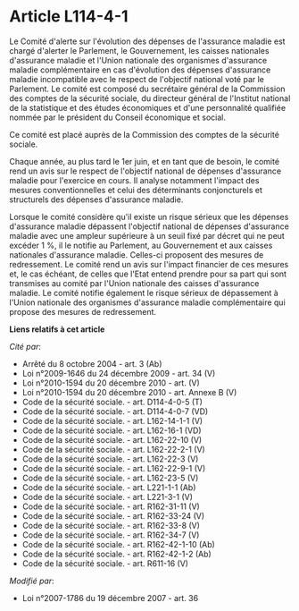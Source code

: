 # Article L114-4-1

Le Comité d'alerte sur l'évolution des dépenses de l'assurance maladie est chargé d'alerter le Parlement, le Gouvernement,
les caisses nationales d'assurance maladie et l'Union nationale des organismes d'assurance maladie complémentaire en cas
d'évolution des dépenses d'assurance maladie incompatible avec le respect de l'objectif national voté par le Parlement. Le
comité est composé du secrétaire général de la Commission des comptes de la sécurité sociale, du directeur général de
l'Institut national de la statistique et des études économiques et d'une personnalité qualifiée nommée par le président du
Conseil économique et social.

Ce comité est placé auprès de la Commission des comptes de la sécurité sociale.

Chaque année, au plus tard le 1er juin, et en tant que de besoin, le comité rend un avis sur le respect de l'objectif
national de dépenses d'assurance maladie pour l'exercice en cours. Il analyse notamment l'impact des mesures conventionnelles
et celui des déterminants conjoncturels et structurels des dépenses d'assurance maladie.

Lorsque le comité considère qu'il existe un risque sérieux que les dépenses d'assurance maladie dépassent l'objectif national
de dépenses d'assurance maladie avec une ampleur supérieure à un seuil fixé par décret qui ne peut excéder 1 %, il le notifie
au Parlement, au Gouvernement et aux caisses nationales d'assurance maladie. Celles-ci proposent des mesures de redressement.
Le comité rend un avis sur l'impact financier de ces mesures et, le cas échéant, de celles que l'Etat entend prendre pour sa
part qui sont transmises au comité par l'Union nationale des caisses d'assurance maladie. Le comité notifie également le
risque sérieux de dépassement à l'Union nationale des organismes d'assurance maladie complémentaire qui propose des mesures
de redressement.

**Liens relatifs à cet article**

_Cité par_:

  - Arrêté du 8 octobre 2004 - art. 3 (Ab)
  - Loi n°2009-1646 du 24 décembre 2009 - art. 34 (V)
  - Loi n°2010-1594 du 20 décembre 2010 - art. (V)
  - Loi n°2010-1594 du 20 décembre 2010 - art. Annexe B (V)
  - Code de la sécurité sociale. - art. D114-4-0-5 (T)
  - Code de la sécurité sociale. - art. D114-4-0-7 (VD)
  - Code de la sécurité sociale. - art. L162-14-1-1 (V)
  - Code de la sécurité sociale. - art. L162-16-1 (VD)
  - Code de la sécurité sociale. - art. L162-22-10 (V)
  - Code de la sécurité sociale. - art. L162-22-2-1 (V)
  - Code de la sécurité sociale. - art. L162-22-3 (V)
  - Code de la sécurité sociale. - art. L162-22-9-1 (V)
  - Code de la sécurité sociale. - art. L162-23-5 (V)
  - Code de la sécurité sociale. - art. L221-1-1 (Ab)
  - Code de la sécurité sociale. - art. L221-3-1 (V)
  - Code de la sécurité sociale. - art. R162-31-11 (V)
  - Code de la sécurité sociale. - art. R162-33-24 (V)
  - Code de la sécurité sociale. - art. R162-33-8 (V)
  - Code de la sécurité sociale. - art. R162-34-7 (V)
  - Code de la sécurité sociale. - art. R162-42-1-10 (Ab)
  - Code de la sécurité sociale. - art. R162-42-1-2 (Ab)
  - Code de la sécurité sociale. - art. R611-16 (V)

_Modifié par_:

  - Loi n°2007-1786 du 19 décembre 2007 - art. 36
